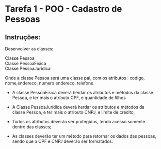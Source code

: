 # Tarefa 1 - POO - Cadastro de Pessoas

## Instruções:

Desenvolver as classes:

Classe Pessoa \
Classe PessoaFisica \
Classe PessoaJuridica

Onde a classe Pessoa será uma classe pai,  com os atributos : codigo, nome,endereco, numero endereco, telefone.

* A classe PessoaFisica deverá herdar os atributos e métodos da classe Pessoa, e ter mais o atributo CPF, e quantidade de filhos

* A Classe PessoaJurídica deverá herdar os atributos e métodos da classe Pessoa, e ter mais o atributo CNPJ, e limite de crédito;

* Todos os atributos deverão ser protegidos, tendo acesso somente dentro das classes;

* As classes deverão ter um método  para retornar os dados das pessoas, sendo que o CPF e CNPJ deverão ser formatados.
